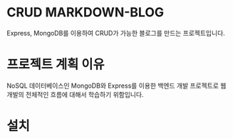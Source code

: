 # CRUD MARKDOWN-BLOG  
Express, MongoDB를 이용하여 CRUD가 가능한 블로그를 만드는 프로젝트입니다.

# 프로젝트 계획 이유
NoSQL 데이터베이스인 MongoDB와 Express를 이용한 백엔드 개발 프로젝트로 웹 개발의 전체적인 흐름에 대해서 학습하기 위함입니다.

# 설치
